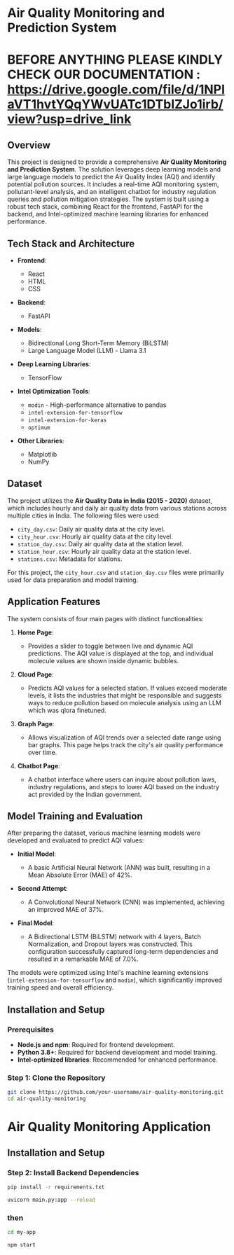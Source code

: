 # Air Quality Monitoring and Prediction System

# BEFORE ANYTHING PLEASE KINDLY CHECK OUR DOCUMENTATION : https://drive.google.com/file/d/1NPIaVT1hvtYQqYWvUATc1DTbIZJo1irb/view?usp=drive_link
## Overview

This project is designed to provide a comprehensive **Air Quality Monitoring and Prediction System**. The solution leverages deep learning models and large language models to predict the Air Quality Index (AQI) and identify potential pollution sources. It includes a real-time AQI monitoring system, pollutant-level analysis, and an intelligent chatbot for industry regulation queries and pollution mitigation strategies. The system is built using a robust tech stack, combining React for the frontend, FastAPI for the backend, and Intel-optimized machine learning libraries for enhanced performance.

## Tech Stack and Architecture

- **Frontend**:  
  - React  
  - HTML  
  - CSS  

- **Backend**:  
  - FastAPI  

- **Models**:  
  - Bidirectional Long Short-Term Memory (BiLSTM)  
  - Large Language Model (LLM) - Llama 3.1  

- **Deep Learning Libraries**:  
  - TensorFlow  

- **Intel Optimization Tools**:  
  - `modin` - High-performance alternative to pandas  
  - `intel-extension-for-tensorflow`  
  - `intel-extension-for-keras`  
  - `optimum`
  
- **Other Libraries**:  
  - Matplotlib  
  - NumPy  

## Dataset

The project utilizes the **Air Quality Data in India (2015 - 2020)** dataset, which includes hourly and daily air quality data from various stations across multiple cities in India. The following files were used:

- `city_day.csv`: Daily air quality data at the city level.
- `city_hour.csv`: Hourly air quality data at the city level.
- `station_day.csv`: Daily air quality data at the station level.
- `station_hour.csv`: Hourly air quality data at the station level.
- `stations.csv`: Metadata for stations.

For this project, the `city_hour.csv` and `station_day.csv` files were primarily used for data preparation and model training.

## Application Features

The system consists of four main pages with distinct functionalities:

1. **Home Page**:  
   - Provides a slider to toggle between live and dynamic AQI predictions. The AQI value is displayed at the top, and individual molecule values are shown inside dynamic bubbles.

2. **Cloud Page**:  
   - Predicts AQI values for a selected station. If values exceed moderate levels, it lists the industries that might be responsible and suggests ways to reduce pollution based on molecule analysis using an LLM which was qlora finetuned.

3. **Graph Page**:  
   - Allows visualization of AQI trends over a selected date range using bar graphs. This page helps track the city's air quality performance over time.

4. **Chatbot Page**:  
   - A chatbot interface where users can inquire about pollution laws, industry regulations, and steps to lower AQI based on the industry act provided by the Indian government.

## Model Training and Evaluation

After preparing the dataset, various machine learning models were developed and evaluated to predict AQI values:

- **Initial Model**:  
  - A basic Artificial Neural Network (ANN) was built, resulting in a Mean Absolute Error (MAE) of 42%.

- **Second Attempt**:  
  - A Convolutional Neural Network (CNN) was implemented, achieving an improved MAE of 37%.

- **Final Model**:  
  - A Bidirectional LSTM (BiLSTM) network with 4 layers, Batch Normalization, and Dropout layers was constructed. This configuration successfully captured long-term dependencies and resulted in a remarkable MAE of 7.0%.

The models were optimized using Intel's machine learning extensions (`intel-extension-for-tensorflow` and `modin`), which significantly improved training speed and overall efficiency.

## Installation and Setup

### Prerequisites

- **Node.js and npm**: Required for frontend development.
- **Python 3.8+**: Required for backend development and model training.
- **Intel-optimized libraries**: Recommended for enhanced performance.

### Step 1: Clone the Repository

```bash
git clone https://github.com/your-username/air-quality-monitoring.git
cd air-quality-monitoring

```

# Air Quality Monitoring Application

## Installation and Setup

### Step 2: Install Backend Dependencies

```bash
pip install -r requirements.txt
```

``` bash
uvicorn main.py:app --reload

```
### then 

```bash
cd my-app

npm start

```

